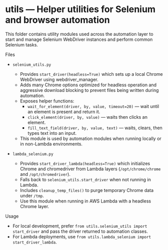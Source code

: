 # utils — Helper utilities for Selenium and browser automation

This folder contains utility modules used across the automation layer to start and manage Selenium WebDriver instances and perform common Selenium tasks.

Files

- `selenium_utils.py`
  - Provides `start_driver(headless=True)` which sets up a local Chrome WebDriver using webdriver_manager.
  - Adds many Chrome options optimized for headless operation and aggressive download blocking to prevent files being written during automation.
  - Exposes helper functions:
    - `wait_for_element(driver, by, value, timeout=20)` — wait until an element is present and return it.
    - `click_element(driver, by, value)` — waits then clicks an element.
    - `fill_text_field(driver, by, value, text)` — waits, clears, then types text into an input.
  - This module is used by automation modules when running locally or in non-Lambda environments.

- `lambda_selenium.py`
  - Provides `start_driver_lambda(headless=True)` which initializes Chrome and chromedriver from Lambda layers (`/opt/chrome/chrome` and `/opt/chromedriver`).
  - Falls back to `selenium_utils.start_driver` when not running in Lambda.
  - Includes `cleanup_temp_files()` to purge temporary Chrome data under `/tmp`.
  - Use this module when running in AWS Lambda with a headless Chrome layer.

Usage

- For local development, prefer `from utils.selenium_utils import start_driver` and pass the driver returned to automation classes.
- For Lambda deployments, use `from utils.lambda_selenium import start_driver_lambda`.
